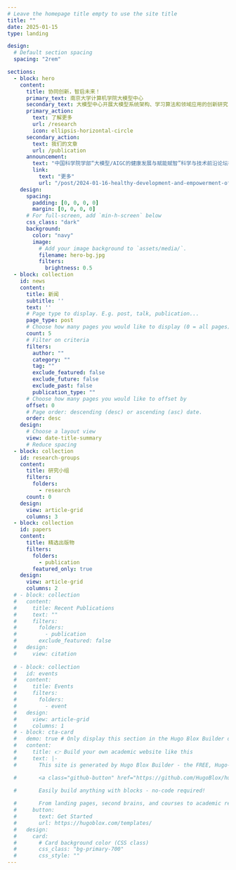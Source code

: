 ```yaml
---
# Leave the homepage title empty to use the site title
title: ""
date: 2025-01-15
type: landing

design:
  # Default section spacing
  spacing: "2rem"

sections:
  - block: hero
    content:
      title: 协同创新，智启未来！
      primary_text: 南京大学计算机学院大模型中心
      secondary_text: 大模型中心开展大模型系统架构、学习算法和领域应用的创新研究，为通用人工智能（AGI）和超级智能（Super Intelligence）提供核心技术。主要研究方向包括面向大模型的芯片、网络、计算等系统架构、面向大模型的高效能机器学习算法、大模型知识增强学习算法以及视觉大模型、语言大模型、多模态大模型、科学大模型、具身大模型和智能体系统。
      primary_action:
        text: 了解更多
        url: /research
        icon: ellipsis-horizontal-circle
      secondary_action:
        text: 我们的文章
        url: /publication
      announcement:
        text: "中国科学院学部“大模型/AIGC的健康发展与赋能赋智”科学与技术前沿论坛在南京召开"
        link:
          text: "更多"
          url: "/post/2024-01-16-healthy-development-and-empowerment-of-large-models-aigc"
    design:
      spacing:
        padding: [0, 0, 0, 0]
        margin: [0, 0, 0, 0]
      # For full-screen, add `min-h-screen` below
      css_class: "dark"
      background:
        color: "navy"
        image:
          # Add your image background to `assets/media/`.
          filename: hero-bg.jpg
          filters:
            brightness: 0.5
  - block: collection
    id: news
    content:
      title: 新闻
      subtitle: ''
      text: ''
      # Page type to display. E.g. post, talk, publication...
      page_type: post
      # Choose how many pages you would like to display (0 = all pages)
      count: 5
      # Filter on criteria
      filters:
        author: ""
        category: ""
        tag: ""
        exclude_featured: false
        exclude_future: false
        exclude_past: false
        publication_type: ""
      # Choose how many pages you would like to offset by
      offset: 0
      # Page order: descending (desc) or ascending (asc) date.
      order: desc
    design:
      # Choose a layout view
      view: date-title-summary
      # Reduce spacing
  - block: collection
    id: research-groups
    content:
      title: 研究小组
      filters:
        folders:
          - research
      count: 0
    design:
      view: article-grid
      columns: 3
  - block: collection
    id: papers
    content:
      title: 精选出版物
      filters:
        folders:
          - publication
        featured_only: true
    design:
      view: article-grid
      columns: 2
  # - block: collection
  #   content:
  #     title: Recent Publications
  #     text: ""
  #     filters:
  #       folders:
  #         - publication
  #       exclude_featured: false
  #   design:
  #     view: citation
  
  # - block: collection
  #   id: events
  #   content:
  #     title: Events
  #     filters:
  #       folders:
  #         - event
  #   design:
  #     view: article-grid
  #     columns: 1
  # - block: cta-card
  #   demo: true # Only display this section in the Hugo Blox Builder demo site
  #   content:
  #     title: 👉 Build your own academic website like this
  #     text: |-
  #       This site is generated by Hugo Blox Builder - the FREE, Hugo-based open source website builder trusted by 250,000+ academics like you.

  #       <a class="github-button" href="https://github.com/HugoBlox/hugo-blox-builder" data-color-scheme="no-preference: light; light: light; dark: dark;" data-icon="octicon-star" data-size="large" data-show-count="true" aria-label="Star HugoBlox/hugo-blox-builder on GitHub">Star</a>

  #       Easily build anything with blocks - no-code required!
        
  #       From landing pages, second brains, and courses to academic resumés, conferences, and tech blogs.
  #     button:
  #       text: Get Started
  #       url: https://hugoblox.com/templates/
  #   design:
  #     card:
  #       # Card background color (CSS class)
  #       css_class: "bg-primary-700"
  #       css_style: ""
---
```

